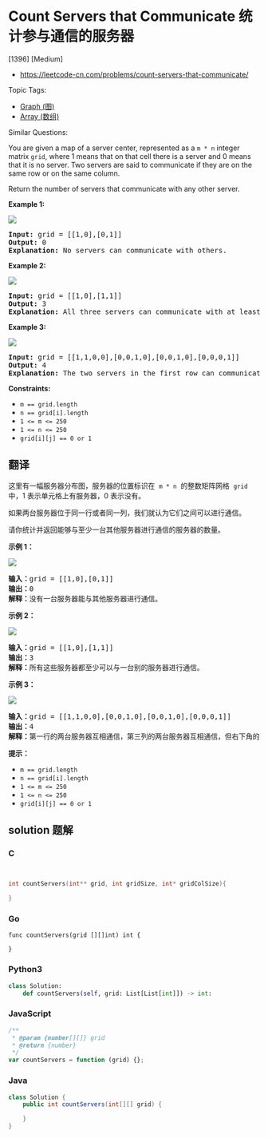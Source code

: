 # Count Servers that Communicate 统计参与通信的服务器

[1396] [Medium]

- https://leetcode-cn.com/problems/count-servers-that-communicate/

Topic Tags:

- [Graph (图)](https://leetcode-cn.com/tag/graph/)
- [Array (数组)](https://leetcode-cn.com/tag/array/)

Similar Questions:

You are given a map of a server center, represented as a `m * n` integer matrix `grid`, where 1 means that on that cell there is a server and 0 means that it is no server. Two servers are said to communicate if they are on the same row or on the same column.

Return the number of servers that communicate with any other server.

**Example 1:**

![](https://assets.leetcode.com/uploads/2019/11/14/untitled-diagram-6.jpg)

<pre><strong>Input:</strong> grid = [[1,0],[0,1]]
<strong>Output:</strong> 0
<b>Explanation:</b>&nbsp;No servers can communicate with others.</pre>

**Example 2:**

**![](https://assets.leetcode.com/uploads/2019/11/13/untitled-diagram-4.jpg)**

<pre><strong>Input:</strong> grid = [[1,0],[1,1]]
<strong>Output:</strong> 3
<b>Explanation:</b>&nbsp;All three servers can communicate with at least one other server.
</pre>

**Example 3:**

![](https://assets.leetcode.com/uploads/2019/11/14/untitled-diagram-1-3.jpg)

<pre><strong>Input:</strong> grid = [[1,1,0,0],[0,0,1,0],[0,0,1,0],[0,0,0,1]]
<strong>Output:</strong> 4
<b>Explanation:</b>&nbsp;The two servers in the first row can communicate with each other. The two servers in the third column can communicate with each other. The server at right bottom corner can't communicate with any other server.
</pre>

**Constraints:**

- `m == grid.length`
- `n == grid[i].length`
- `1 <= m <= 250`
- `1 <= n <= 250`
- `grid[i][j] == 0 or 1`

## 翻译

这里有一幅服务器分布图，服务器的位置标识在  `m * n`  的整数矩阵网格  `grid`  中，1 表示单元格上有服务器，0 表示没有。

如果两台服务器位于同一行或者同一列，我们就认为它们之间可以进行通信。

请你统计并返回能够与至少一台其他服务器进行通信的服务器的数量。

**示例 1：**

![](https://assets.leetcode-cn.com/aliyun-lc-upload/uploads/2019/11/24/untitled-diagram-6.jpg)

<pre><strong>输入：</strong>grid = [[1,0],[0,1]]
<strong>输出：</strong>0
<strong>解释：</strong>没有一台服务器能与其他服务器进行通信。</pre>

**示例 2：**

**![](https://assets.leetcode-cn.com/aliyun-lc-upload/uploads/2019/11/24/untitled-diagram-4-1.jpg)**

<pre><strong>输入：</strong>grid = [[1,0],[1,1]]
<strong>输出：</strong>3
<strong>解释：</strong>所有这些服务器都至少可以与一台别的服务器进行通信。
</pre>

**示例 3：**

![](https://assets.leetcode-cn.com/aliyun-lc-upload/uploads/2019/11/24/untitled-diagram-1-3.jpg)

<pre><strong>输入：</strong>grid = [[1,1,0,0],[0,0,1,0],[0,0,1,0],[0,0,0,1]]
<strong>输出：</strong>4
<strong>解释：</strong>第一行的两台服务器互相通信，第三列的两台服务器互相通信，但右下角的服务器无法与其他服务器通信。
</pre>

**提示：**

- `m == grid.length`
- `n == grid[i].length`
- `1 <= m <= 250`
- `1 <= n <= 250`
- `grid[i][j] == 0 or 1`

## solution 题解

### C

```c


int countServers(int** grid, int gridSize, int* gridColSize){

}
```

### Go

```golang
func countServers(grid [][]int) int {

}
```

### Python3

```python
class Solution:
    def countServers(self, grid: List[List[int]]) -> int:
```

### JavaScript

```javascript
/**
 * @param {number[][]} grid
 * @return {number}
 */
var countServers = function (grid) {};
```

### Java

```java
class Solution {
    public int countServers(int[][] grid) {

    }
}
```
